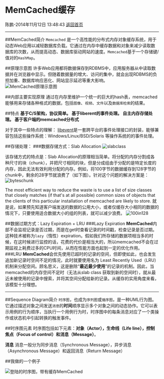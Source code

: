 # MemCached缓存
陈鹏-2014年11月12日 13:48:43 [返回首页][1]

---
##MemCached简介
`Memcached` 是一个高性能的分布式内存对象缓存系统，用于动态Web应用以减轻数据库负载。它通过在内存中缓存数据和对象来减少读取数据库的次数，从而提高动态、数据库驱动网站的速度。`Memcached`基于一个存储键/值对的`HashMap`。

##原理示意图
许多Web应用都将数据保存到RDBMS中，应用服务器从中读取数据并在浏览器中显示。但随着数据量的增大、访问的集中，就会出现RDBMS的负担加重、数据库响应恶化、网站显示延迟等重大影响。
![MemCached原理示意图][2]

##内部主要实现原理
通过在内存里维护一个统一的巨大的hash表，memcached能够用来存储各种格式的数据，包括`图像`、`视频`、`文件`以及`数据库检索`的结果。

##特点
**基于C/S架构，协议简单。
基于liberent的事件处理。
自主内存存储处理。
基于客户端的memcached分布式**

对于其中一些特点的理解：
[libevent][3]是一套跨平台的事件处理接口的封装，能够兼容包括这些操作系统：Windows/Linux/BSD/Solaris 等操作系统的的事件处理。

##存储处理：
###数据存储方式：Slab Allocation
![slabclass][4]

该存储方式的特点是：Slab Allocation的原理相当简单。将分配的内存分割成各种尺寸的块（chunk），并把尺寸相同的块，但是分成组由于分配的是特定长度的内存，因此无法有效利用分配的内存。例如，将100字节的数据缓存到128字节的chunk中，剩余的28字节就浪费了（如下图）。针对这个问题的解决方案是：
![byteschunk][5]

The most efficient way to reduce the waste is to use a list of size classes that closely matches (if that's at all possible) common sizes of objects that the clients of this particular installation of memcached are likely to store.
就是说，如果预先知道客户端发送的数据的公用大小，或者仅缓存大小相同的数据的情况下，只要使用适合数据大小的组的列表，就可以减少浪费。
![100in128][6]

##数据过期方式：Lazy Expiration + LRU
###Lazy Expiration
**MemCached**内部不会监视记录是否过期，而是在get时查看记录的时间戳，检查记录是否过期。这种技术被称为`lazy`（惰性）expiration。假如我们所存储的数据项相当多的时候，在这时候进行监控的话，花费的代价是相当大的，所以memcached不会在过期监视上耗费过多的CPU时间，从而在性能方面也起到一定的优化作用。
###LRU
**MemCached**会优先使用已超时的记录的空间，但即使如此，也会发生追加新记录时空间不足的情况，此时就要使用名为 Least Recently Used（LRU）机制来分配空间。顾名思义，这是删除“**最近最少使用**”的记录的机制。因此，当memcached的内存空间不足时（无法从slab class 获取到新的空间时），就从最近未被使用的记录中搜索，并将其空间分配给新的记录。从缓存的实用角度来看，该模型十分理想。

---
##Sequence Diagram简介
`时序图`，也成为`序列图`或`循序图`，是一种UML行为图。它通过描述对象之间发送`消息`的**时间**顺序显示多个对象之间的动态协作。它可以表示用例的行为顺序，当执行一个用例行为时，时序图中的每条消息对应了一个类操作或状态机中引起转换的触发事件。

##时序图元素
时序图包括如下元素：**对象（Actor），生命线（Life line），控制焦点（Focus of control）和消息（Message）**。

**消息**
消息一般分为同步消息（Synchronous Message），异步消息（Asynchronous Message）和返回消息（Return Message）

##我做的一个例子

![登陆的时序图，带有缓存MemCached][7]

  [1]: http://cshijiel.github.io
  [2]: http://cshijiel.github.io/roc/images/MemCached%E5%8E%9F%E7%90%86%E7%A4%BA%E6%84%8F%E5%9B%BE.jpg
  [3]: http://baike.baidu.com/view/1590523.htm
  [4]: http://cshijiel.github.io/roc/images/slabclass.jpg
  [5]: http://cshijiel.github.io/roc/images/byteschunk.jpg
  [6]: http://cshijiel.github.io/roc/images/100in128.jpg
  [7]: http://cshijiel.github.io/roc/images/login-Sequence.png